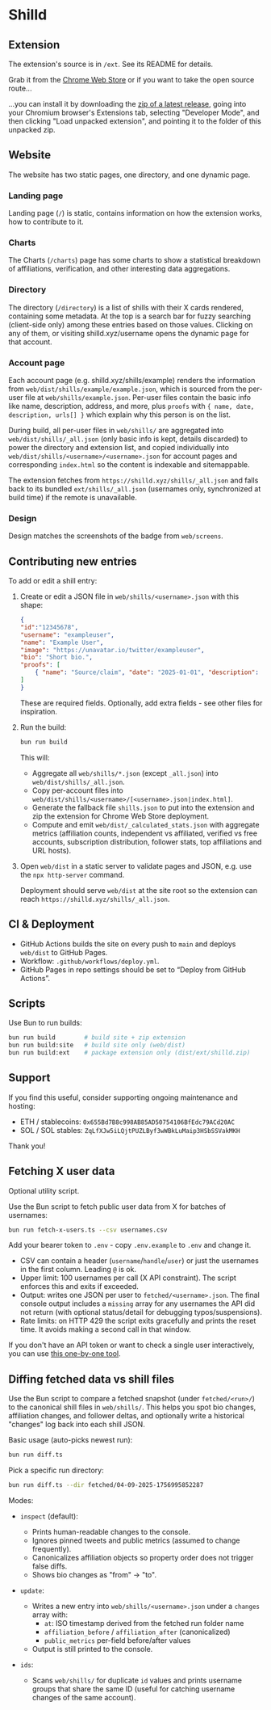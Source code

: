 # Shilld

## Extension

The extension's source is in `/ext`. See its README for details.

Grab it from the
[Chrome Web Store](https://chromewebstore.google.com/detail/shilld-paid-shill-badges/abbgddgchkmhkclmfaghppfpkanmpppm?authuser=3&hl=en)
or if you want to take the open source route...

...you can install it by downloading the
[zip of a latest release](https://github.com/Swader/shilld/releases/), going
into your Chromium browser's Extensions tab, selecting "Developer Mode", and
then clicking "Load unpacked extension", and pointing it to the folder of this
unpacked zip.

## Website

The website has two static pages, one directory, and one dynamic page.

### Landing page

Landing page (`/`) is static, contains information on how the extension works, how to contribute to it.

### Charts

The Charts (`/charts`) page has some charts to show a statistical breakdown of
affiliations, verification, and other interesting data aggregations.

### Directory

The directory (`/directory`) is a list of shills with their X cards rendered, containing some
metadata. At the top is a search bar for fuzzy searching (client-side only)
among these entries based on those values. Clicking on any of them, or visiting
shilld.xyz/username opens the dynamic page for that account.

### Account page

Each account page (e.g. shilld.xyz/shills/example) renders the information from
`web/dist/shills/example/example.json`, which is sourced from the per-user file at
`web/shills/example.json`. Per-user files contain the basic info like name,
description, address, and more, plus `proofs` with
`{ name, date, description, urls[] }` which explain why this person is on the
list.

During build, all per-user files in `web/shills/` are aggregated into
`web/dist/shills/_all.json` (only basic info is kept, details discarded) to
power the directory and extension list, and copied individually into
`web/dist/shills/<username>/<username>.json` for account pages and corresponding
`index.html` so the content is indexable and sitemappable.

The extension fetches from `https://shilld.xyz/shills/_all.json` and falls back
to its bundled `ext/shills/_all.json` (usernames only, synchronized at build time)
if the remote is unavailable.

### Design

Design matches the screenshots of the badge from `web/screens`.

## Contributing new entries

To add or edit a shill entry:

1. Create or edit a JSON file in `web/shills/<username>.json` with this shape:

    ```json
    {
    "id":"12345678",
    "username": "exampleuser",
    "name": "Example User",
    "image": "https://unavatar.io/twitter/exampleuser",
    "bio": "Short bio.",
    "proofs": [
        { "name": "Source/claim", "date": "2025-01-01", "description": "Context.", "urls": ["https://..."] }
    ]
    }
    ```

    These are required fields. Optionally, add extra fields - see other files for inspiration.

2. Run the build:

    ```bash
    bun run build
    ```

    This will:

    - Aggregate all `web/shills/*.json` (except `_all.json`) into
    `web/dist/shills/_all.json`.
    - Copy per-account files into `web/dist/shills/<username>/[<username>.json|index.html]`.
    - Generate the fallback file `shills.json` to put into the extension and zip
      the extension for Chrome Web Store deployment.
    - Compute and emit `web/dist/_calculated_stats.json` with aggregate metrics
      (affiliation counts, independent vs affiliated, verified vs free accounts,
      subscription distribution, follower stats, top affiliations and URL hosts).

3. Open `web/dist` in a static server to validate pages and JSON, e.g. use the
   `npx http-server` command.

    Deployment should serve `web/dist` at the site root so the extension can reach `https://shilld.xyz/shills/_all.json`.

## CI & Deployment

- GitHub Actions builds the site on every push to `main` and deploys `web/dist` to GitHub Pages.
- Workflow: `.github/workflows/deploy.yml`.
- GitHub Pages in repo settings should be set to “Deploy from GitHub Actions”.

## Scripts

Use Bun to run builds:

```bash
bun run build        # build site + zip extension
bun run build:site   # build site only (web/dist)
bun run build:ext    # package extension only (dist/ext/shilld.zip)
```

## Support

If you find this useful, consider supporting ongoing maintenance and hosting:

- ETH / stablecoins: `0x655Bd7B8c998AB85AD50754106BfEdc79ACd20AC`
- SOL / SOL stables: `ZqLfXJw5iLQjtPUZLByf3wWBkLuMaip3HSbSSVakMKH`

Thank you!

## Fetching X user data

Optional utility script.

Use the Bun script to fetch public user data from X for batches of usernames:

```bash
bun run fetch-x-users.ts --csv usernames.csv
```

Add your bearer token to `.env` - copy `.env.example` to `.env` and change it.

- CSV can contain a header (`username`/`handle`/`user`) or just the usernames in
  the first column. Leading `@` is ok.
- Upper limit: 100 usernames per call (X API constraint). The script enforces
  this and exits if exceeded.
- Output: writes one JSON per user to `fetched/<username>.json`. The final
  console output includes a `missing` array for any usernames the API did not
  return (with optional status/detail for debugging typos/suspensions).
- Rate limits: on HTTP 429 the script exits gracefully and prints the reset
  time. It avoids making a second call in that window.

If you don't have an API token or want to check a single user interactively, you
can use [this one-by-one tool](https://get-id-x.foundtt.com/en/).

## Diffing fetched data vs shill files

Use the Bun script to compare a fetched snapshot (under `fetched/<run>/`) to the
canonical shill files in `web/shills/`. This helps you spot bio changes,
affiliation changes, and follower deltas, and optionally write a historical
"changes" log back into each shill JSON.

Basic usage (auto-picks newest run):

```bash
bun run diff.ts
```

Pick a specific run directory:

```bash
bun run diff.ts --dir fetched/04-09-2025-1756995852287
```

Modes:

- `inspect` (default):
  - Prints human-readable changes to the console.
  - Ignores pinned tweets and public metrics (assumed to change frequently).
  - Canonicalizes affiliation objects so property order does not trigger false diffs.
  - Shows bio changes as "from" → "to".

- `update`:
  - Writes a new entry into `web/shills/<username>.json` under a `changes` array with:
    - `at`: ISO timestamp derived from the fetched run folder name
    - `affiliation_before` / `affiliation_after` (canonicalized)
    - `public_metrics` per-field before/after values
  - Output is still printed to the console.

- `ids`:
  - Scans `web/shills/` for duplicate `id` values and prints username groups that
    share the same ID (useful for catching username changes of the same account).
